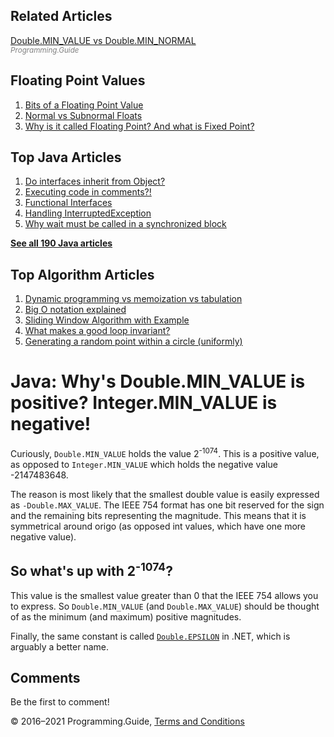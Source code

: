 <span class="underline"></span>

<span class="underline"></span>

Related Articles
----------------

[Double.MIN\_VALUE vs Double.MIN\_NORMAL](double-min-value-vs-double-min-normal.html)  
<span style="color: grey; font-style: italic; font-size: smaller">Programming.Guide</span>

Floating Point Values
---------------------

1.  [Bits of a Floating Point Value](../bits-of-a-floating-point-value.html)
2.  [Normal vs Subnormal Floats](../normal-vs-subnormal-floats.html)
3.  [Why is it called Floating Point? And what is Fixed Point?](../why-is-it-called-floating-point-and-what-is-fixed-point.html)

<span class="underline"></span>

Top Java Articles
-----------------

1.  [Do interfaces inherit from Object?](do-interfaces-inherit-from-object.html)
2.  [Executing code in comments?!](executing-code-in-comments.html)
3.  [Functional Interfaces](functional-interfaces.html)
4.  [Handling InterruptedException](handling-interrupted-exceptions.html)
5.  [Why wait must be called in a synchronized block](why-wait-must-be-in-synchronized.html)

[**See all 190 Java articles**](index.html)

Top Algorithm Articles
----------------------

1.  [Dynamic programming vs memoization vs tabulation](../dynamic-programming-vs-memoization-vs-tabulation.html)
2.  [Big O notation explained](../big-o-notation-explained.html)
3.  [Sliding Window Algorithm with Example](../sliding-window-example.html)
4.  [What makes a good loop invariant?](../what-makes-a-good-loop-invariant.html)
5.  [Generating a random point within a circle (uniformly)](../random-point-within-circle.html)

Java: Why's Double.MIN\_VALUE is positive? Integer.MIN\_VALUE is negative!
==========================================================================

Curiously, `Double.MIN_VALUE` holds the value 2<sup>-1074</sup>. This is a positive value, as opposed to `Integer.MIN_VALUE` which holds the negative value -2147483648.

The reason is most likely that the smallest double value is easily expressed as `-Double.MAX_VALUE`. The IEEE 754 format has one bit reserved for the sign and the remaining bits representing the magnitude. This means that it is symmetrical around origo (as opposed int values, which have one more negative value).

So what's up with 2<sup>-1074</sup>?
------------------------------------

This value is the smallest value greater than 0 that the IEEE 754 allows you to express. So `Double.MIN_VALUE` (and `Double.MAX_VALUE`) should be thought of as the minimum (and maximum) positive magnitudes.

Finally, the same constant is called [`Double.EPSILON`](https://msdn.microsoft.com/en-us/library/system.double.epsilon.aspx) in .NET, which is arguably a better name.

Comments
--------

Be the first to comment!

© 2016–2021 Programming.Guide, [Terms and Conditions](../terms-and-conditions.html)
